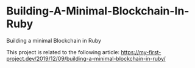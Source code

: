 # Building-A-Minimal-Blockchain-In-Ruby
Building a minimal Blockchain in Ruby

This project is related to the following article: https://my-first-project.dev/2019/12/09/building-a-minimal-blockchain-in-ruby/
